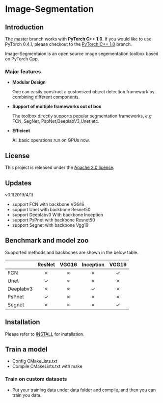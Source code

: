 #  Image-Segmentation

## Introduction

The master branch works with **PyTorch C++ 1.0**. If you would like to use PyTorch 0.4.1,
please checkout to the [PyTorch C++ 1.0](https://download.pytorch.org/libtorch/cu90/libtorch-shared-with-deps-latest.zip) branch.

Image-Segmentaion is an open source image segementation toolbox based on PyTorch Cpp.

### Major features

- **Modular Design**

  One can easily construct a customized object detection framework by combining different components.

- **Support of multiple frameworks out of box**

  The toolbox directly supports popular segmentation frameworks, *e.g.* FCN, SegNet, PspNet,DeeplabV3,Unet etc.

- **Efficient**

  All basic operations run on GPUs now.
  

## License

This project is released under the [Apache 2.0 license](LICENSE).

## Updates

v0.1(2019/4/1)
- support FCN with backbone VGG16
- support Unet with backbone Resnet50
- support Deeplabv3 With backbone Inception
- support PsPnet with backbone Resnet50
- support Segnet with backbone Vgg19


## Benchmark and model zoo

Supported methods and backbones are shown in the below table.

|                    | ResNet   | VGG16    | Inception| VGG19    |
|--------------------|:--------:|:--------:|:--------:|:--------:|
| FCN                | ✗        | ✗        | ✗        | ✓        |
| Unet               | ✓        | ✗        | ✗        | ✗        |
| Deeplabv3          | ✗        | ✗        | ✓        | ✗        |
| PsPnet             | ✓        | ✗        | ✗        | ✗        |
| Segnet             | ✗        | ✗        | ✗        | ✓        |



## Installation

Please refer to [INSTALL](https://pytorch.org) for installation.


## Train a model

* Config CMakeLists.txt
* Compile CMakeLists.txt with make

### Train on custom datasets
* Put your training data under data folder and compile, and then you can train you data.